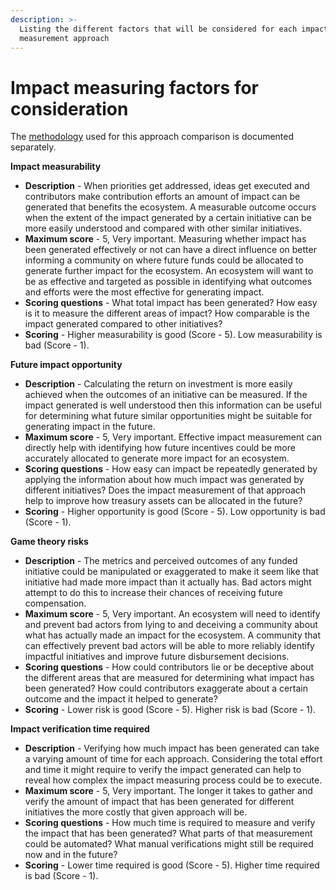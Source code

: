 ```yaml
---
description: >-
  Listing the different factors that will be considered for each impact
  measurement approach
---
```


# Impact measuring factors for consideration

The [methodology](https://docs.treasuries.co/analysis/approach-comparison-methodology) used for this approach comparison is documented separately.



**Impact measurability**

* **Description** - When priorities get addressed, ideas get executed and contributors make contribution efforts an amount of impact can be generated that benefits the ecosystem. A measurable outcome occurs when the extent of the impact generated by a certain initiative can be more easily understood and compared with other similar initiatives.
* **Maximum score** - 5, Very important. Measuring whether impact has been generated effectively or not can have a direct influence on better informing a community on where future funds could be allocated to generate further impact for the ecosystem. An ecosystem will want to be as effective and targeted as possible in identifying what outcomes and efforts were the most effective for generating impact.
* **Scoring questions** - What total impact has been generated? How easy is it to measure the different areas of impact? How comparable is the impact generated compared to other initiatives?
* **Scoring** - Higher measurability is good (Score - 5). Low measurability is bad (Score - 1).



**Future impact opportunity**

* **Description** - Calculating the return on investment is more easily achieved when the outcomes of an initiative can be measured. If the impact generated is well understood then this information can be useful for determining what future similar opportunities might be suitable for generating impact in the future.
* **Maximum score** - 5, Very important. Effective impact measurement can directly help with identifying how future incentives could be more accurately allocated to generate more impact for an ecosystem.
* **Scoring questions** - How easy can impact be repeatedly generated by applying the information about how much impact was generated by different initiatives? Does the impact measurement of that approach help to improve how treasury assets can be allocated in the future?
* **Scoring** - Higher opportunity is good (Score - 5). Low opportunity is bad (Score - 1).



**Game theory risks**

* **Description** - The metrics and perceived outcomes of any funded initiative could be manipulated or exaggerated to make it seem like that initiative had made more impact than it actually has. Bad actors might attempt to do this to increase their chances of receiving future compensation.
* **Maximum score** - 5, Very important. An ecosystem will need to identify and prevent bad actors from lying to and deceiving a community about what has actually made an impact for the ecosystem. A community that can effectively prevent bad actors will be able to more reliably identify impactful initiatives and improve future disbursement decisions.
* **Scoring questions** - How could contributors lie or be deceptive about the different areas that are measured for determining what impact has been generated? How could contributors exaggerate about a certain outcome and the impact it helped to generate?
* **Scoring** - Lower risk is good (Score - 5). Higher risk is bad (Score - 1).



**Impact verification time required**

* **Description** - Verifying how much impact has been generated can take a varying amount of time for each approach. Considering the total effort and time it might require to verify the impact generated can help to reveal how complex the impact measuring process could be to execute.
* **Maximum score** - 5, Very important. The longer it takes to gather and verify the amount of impact that has been generated for different initiatives the more costly that given approach will be.
* **Scoring questions** - How much time is required to measure and verify the impact that has been generated? What parts of that measurement could be automated? What manual verifications might still be required now and in the future?
* **Scoring** - Lower time required is good (Score - 5). Higher time required is bad (Score - 1).
